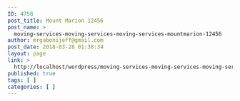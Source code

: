 ```yaml
---
ID: 4758
post_title: Mount Marion 12456
post_name: >
  moving-services-moving-services-moving-services-mountmarion-12456
author: mrgabonijeff@gmail.com
post_date: 2018-03-28 01:38:34
layout: page
link: >
  http://localhost/wordpress/moving-services-moving-services-moving-services-mountmarion-12456/
published: true
tags: [ ]
categories: [ ]
---
```

